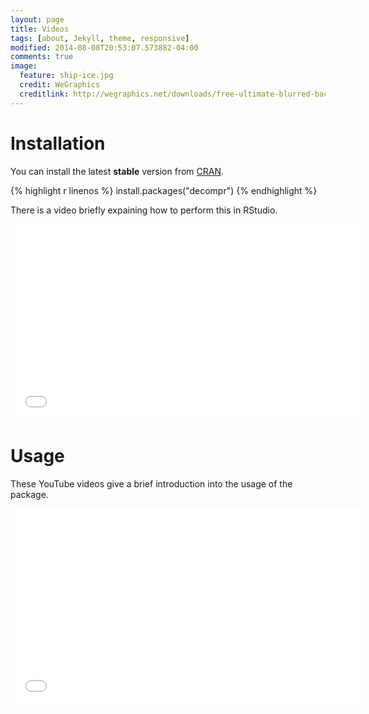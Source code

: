 ```yaml
---
layout: page
title: Videos
tags: [about, Jekyll, theme, responsive]
modified: 2014-08-08T20:53:07.573882-04:00
comments: true
image:
  feature: ship-ice.jpg
  credit: WeGraphics
  creditlink: http://wegraphics.net/downloads/free-ultimate-blurred-background-pack/
---
```


# Installation
You can install the latest **stable** version from [CRAN](http://cran.r-project.org/web/packages/decompr/index.html).

{% highlight r linenos %}
install.packages("decompr")
{% endhighlight %}

There is a video briefly expaining how to perform this in RStudio.

<iframe width="560" height="315" src="//www.youtube.com/embed/pdYJ2QjNiY8" frameborder="0" allowfullscreen></iframe>


# Usage
These YouTube videos give a brief introduction into the usage of the package.

<iframe width="560" height="315" src="//www.youtube.com/embed/hg6TyqapYtc" frameborder="0" allowfullscreen></iframe>
